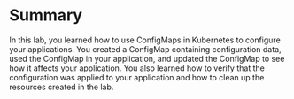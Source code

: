 # Summary

In this lab, you learned how to use ConfigMaps in Kubernetes to configure your applications. You created a ConfigMap containing configuration data, used the ConfigMap in your application, and updated the ConfigMap to see how it affects your application. You also learned how to verify that the configuration was applied to your application and how to clean up the resources created in the lab.
